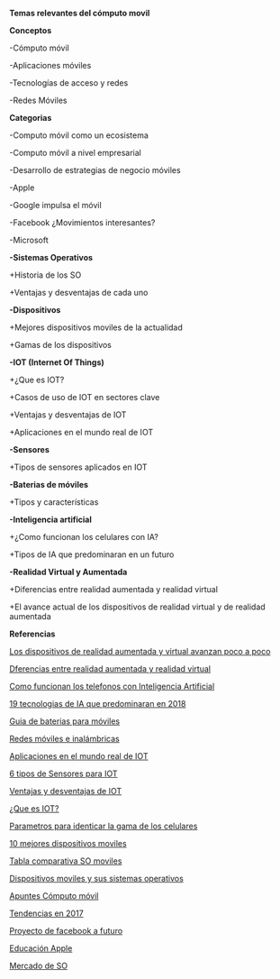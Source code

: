 **Temas relevantes del cómputo movil**

**Conceptos**

-Cómputo móvil 

-Aplicaciones móviles

-Tecnologías de acceso y redes

-Redes Móviles


**Categorias**

-Computo móvil como un ecosistema

-Computo móvil a nivel empresarial

-Desarrollo de estrategias de negocio móviles

-Apple

-Google impulsa el móvil

-Facebook ¿Movimientos interesantes?

-Microsoft

**-Sistemas Operativos**

+Historia de los SO

+Ventajas y desventajas de cada uno

**-Dispositivos**

+Mejores dispositivos moviles de la actualidad

+Gamas de los dispositivos

**-IOT (Internet Of Things)**

+¿Que es IOT?

+Casos de uso de IOT en sectores clave

+Ventajas y desventajas de IOT

+Aplicaciones en el mundo real de IOT

**-Sensores**

+Tipos de sensores aplicados en IOT

**-Baterias de móviles**

+Tipos y características

**-Inteligencia artificial**

+¿Como funcionan los celulares con IA?

+Tipos de IA que predominaran en un futuro 

**-Realidad Virtual y Aumentada**

+Diferencias entre realidad aumentada y realidad virtual

+El avance actual de los dispositivos de realidad virtual y de realidad aumentada




**Referencias** 

[Los dispositivos de realidad aumentada y virtual avanzan poco a poco](https://www.cnet.com/es/noticias/ces-2018-realidad-virtual-aumentada-vr-ar-resumen/)

[Dferencias entre realidad aumentada y realidad virtual](https://www.vix.com/es/btg/tech/13396/diferencias-entre-realidad-aumentada-y-realidad-virtual)

[Como funcionan los telefonos con Inteligencia Artificial](https://www.infobae.com/america/tecno/2018/02/25/como-funcionan-los-celulares-con-inteligencia-artificial/)

[19 tecnologias de IA que predominaran en 2018](https://blog.adext.com/es/tecnologias-inteligencia-artificial-2018)

[Guia de baterias para móviles](https://www.xatakamovil.com/varios/la-enciclopedia-de-las-baterias-para-moviles)

[Redes móviles e inalámbricas](https://www.monografias.com/trabajos108/redes-moviles-e-inalambricas/redes-moviles-e-inalambricas.shtml)

[Aplicaciones en el mundo real de IOT](https://programarfacil.com/podcast/aplicaciones-del-iot-reales/)

[6 tipos de Sensores para IOT](https://blogmexico.comstor.com/6-tipos-de-sensores-para-aplicacion-en-la-internet-de-las-cosas)

[Ventajas y desventajas de IOT](http://skaldion.com/2018/01/ventajas-y-desventajas-del-iot/)

[¿Que es IOT?](https://www.sap.com/latinamerica/trends/internet-of-things.html)

[Parametros para identicar la gama de los celulares](https://www.aboutespanol.com/parametros-reales-para-identificar-gamas-de-los-celulares-580836)

[10 mejores dispositivos moviles](https://www.kelisto.es/telefonia-movil/consejos-y-analisis/los-10-mejores-moviles-3970)

[Tabla comparativa SO moviles](https://jmacuna.tecnoblog.guru/2017/03/sistemas-operativos-moviles.html)

[Dispositivos moviles y sus sistemas operativos](https://aprendiendotecnologiaadmonb.wordpress.com/dispositivos-moviles-y-sus-sistemas-operativos/)

[Apuntes Cómputo móvil](https://repository.eafit.edu.co/bitstream/handle/10784/2789/5.%20capitulos.pdf?sequence=5&isAllowed=y)

[Tendencias en 2017](https://searchdatacenter.techtarget.com/es/cronica/Tendencias-de-tecnologia-movil-sobre-las-que-estar-alertas-en-2017)

[Proyecto de facebook a futuro](https://expansion.mx/tecnologia/2017/04/19/facebook-quiere-que-dejes-el-celular-y-uses-tu-cerebro)

[Educación Apple](https://www.apple.com/mx/education/)

[Mercado de  SO](https://latam.pcmag.com/sistemas-operativos-moviles/18490/news/el-996-del-mercado-movil-le-pertenece-a-android-y-ios)

